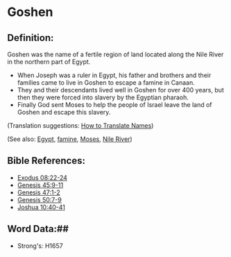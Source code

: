 # Goshen #

## Definition: ##

Goshen was the name of a fertile region of land located along the Nile River in the northern part of Egypt.

 * When Joseph was a ruler in Egypt, his father and brothers and their families came to live in Goshen to escape a famine in Canaan.
 * They and their descendants lived well in Goshen for over 400 years, but then they were forced into slavery by the Egyptian pharaoh.
 * Finally God sent Moses to help the people of Israel leave the land of Goshen and escape this slavery.

(Translation suggestions: [How to Translate Names](rc://en/ta/man/translate/translate-names))

(See also: [Egypt](egypt.md), [famine](../other/famine.md), [Moses](moses.md), [Nile River](nileriver.md))

## Bible References: ##

* [Exodus 08:22-24](rc://en/tn/help/exo/08/22)
* [Genesis 45:9-11](rc://en/tn/help/gen/45/09)
* [Genesis 47:1-2](rc://en/tn/help/gen/47/01)
* [Genesis 50:7-9](rc://en/tn/help/gen/50/07)
* [Joshua 10:40-41](rc://en/tn/help/jos/10/40)

## Word Data:##

* Strong's: H1657
